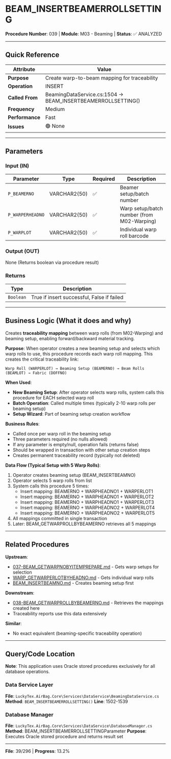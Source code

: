 # BEAM_INSERTBEAMERROLLSETTING

**Procedure Number**: 039 | **Module**: M03 - Beaming | **Status**: ✅ ANALYZED

---

## Quick Reference

| Attribute | Value |
|-----------|-------|
| **Purpose** | Create warp-to-beam mapping for traceability |
| **Operation** | INSERT |
| **Called From** | BeamingDataService.cs:1504 → BEAM_INSERTBEAMERROLLSETTING() |
| **Frequency** | Medium |
| **Performance** | Fast |
| **Issues** | 🟢 None |

---

## Parameters

### Input (IN)

| Parameter | Type | Required | Description |
|-----------|------|----------|-------------|
| `P_BEAMERNO` | VARCHAR2(50) | ✅ | Beamer setup/batch number |
| `P_WARPERHEADNO` | VARCHAR2(50) | ✅ | Warp setup/batch number (from M02-Warping) |
| `P_WARPLOT` | VARCHAR2(50) | ✅ | Individual warp roll barcode |

### Output (OUT)

None (Returns boolean via procedure result)

### Returns

| Type | Description |
|------|-------------|
| `Boolean` | True if insert successful, False if failed |

---

## Business Logic (What it does and why)

Creates **traceability mapping** between warp rolls (from M02-Warping) and beaming setup, enabling forward/backward material tracking.

**Purpose**: When operator creates a new beaming setup and selects which warp rolls to use, this procedure records each warp roll mapping. This creates the critical traceability link:

```
Warp Roll (WARPERLOT) → Beaming Setup (BEAMERNO) → Beam Rolls (BEAMLOT) → Fabric (DOFFNO)
```

**When Used**:
- **New Beaming Setup**: After operator selects warp rolls, system calls this procedure for EACH selected warp roll
- **Batch Operation**: Called multiple times (typically 2-10 warp rolls per beaming setup)
- **Setup Wizard**: Part of beaming setup creation workflow

**Business Rules**:
- Called once per warp roll in the beaming setup
- Three parameters required (no nulls allowed)
- If any parameter is empty/null, operation fails (returns false)
- Should be wrapped in transaction with other setup creation steps
- Creates permanent traceability record (typically not deleted)

**Data Flow (Typical Setup with 5 Warp Rolls)**:
1. Operator creates beaming setup (BEAM_INSERTBEAMNO)
2. Operator selects 5 warp rolls from list
3. System calls this procedure 5 times:
   - Insert mapping: BEAMERNO + WARPHEADNO1 + WARPERLOT1
   - Insert mapping: BEAMERNO + WARPHEADNO1 + WARPERLOT2
   - Insert mapping: BEAMERNO + WARPHEADNO1 + WARPERLOT3
   - Insert mapping: BEAMERNO + WARPHEADNO2 + WARPERLOT4
   - Insert mapping: BEAMERNO + WARPHEADNO2 + WARPERLOT5
4. All mappings committed in single transaction
5. Later: BEAM_GETWARPROLLBYBEAMERNO retrieves all 5 mappings

---

## Related Procedures

**Upstream**:
- [037-BEAM_GETWARPNOBYITEMPREPARE.md](./037-BEAM_GETWARPNOBYITEMPREPARE.md) - Gets warp setups for selection
- [WARP_GETWARPERLOTBYHEADNO.md](./WARP_GETWARPERLOTBYHEADNO.md) - Gets individual warp rolls
- [BEAM_INSERTBEAMNO.md](./BEAM_INSERTBEAMNO.md) - Creates beaming setup first

**Downstream**:
- [038-BEAM_GETWARPROLLBYBEAMERNO.md](./038-BEAM_GETWARPROLLBYBEAMERNO.md) - Retrieves the mappings created here
- Traceability reports use this data extensively

**Similar**:
- No exact equivalent (beaming-specific traceability operation)

---

## Query/Code Location

**Note**: This application uses Oracle stored procedures exclusively for all database operations.

### Data Service Layer
**File**: `LuckyTex.AirBag.Core\Services\DataService\BeamingDataService.cs`
**Method**: `BEAM_INSERTBEAMERROLLSETTING()`
**Line**: 1502-1539

### Database Manager
**File**: `LuckyTex.AirBag.Core\Services\DataService\DatabaseManager.cs`
**Method**: BEAM_INSERTBEAMERROLLSETTINGParameter
**Purpose**: Executes Oracle stored procedure and returns result set

---

**File**: 39/296 | **Progress**: 13.2%

